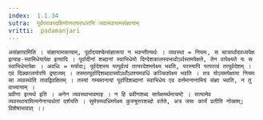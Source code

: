 ```yaml
---
index:  1.1.34
sutra:  पूर्वपरावरदक्षिणोत्तरापराधराणि व्यवस्थायामसंज्ञायाम्
vritti:  padamanjari
---
```


	असंज्ञायामिति । संज्ञायामसत्याम्, पूर्वादयश्चेत्संज्ञारूपा न भवन्तीत्यर्थः । व्यवस्था = नियमः, स चात्रार्थादवध्यपेक्ष इत्याह-स्वामिधेयापेक्ष इत्यादि । पूर्वादीनां शब्दानां स्वाभिधेयो दिग्देशकालस्वभावोऽर्थस्तमपेक्षते, तेन वापेक्ष्यते यः स स्वाभिधेयापेक्षः । अवधिः = मर्यादा; पूर्वदेशस्य यत्पूर्वत्वं तत्परदेशमपेक्ष्य भवति, परस्यापि यत्परत्वं तत्पूर्वदेशम् । एवं दिक्कालयोरपि द्रष्टव्यम् । तस्मात्पूर्वादिशब्दवाच्योऽर्थोऽवश्यमवधिं कञ्चिदपेक्ष्य भवति । तत्र योऽयमपेक्षाया नियमः सा व्यवस्थेति तावद्विवक्षितम् । तस्यां गम्यमानायां पूर्वादिशब्दानां स्वाभिधेय एव वर्त्तमानानामियं संज्ञा भवति, न तु वाच्यायाम् ।
	प्रवीणा इत्यर्थ इति । अनेन व्यवस्थाभावमाह । न हि प्रवीणशब्द सापेक्षमर्थमाचष्टे । सत्यामेव व्यवस्थायामित्यनेनान्वर्थतां दर्शयति । सुमेरुमवधिमपेक्ष्य कुरुषूत्तरशब्दो वर्तते, अत्र जसः कार्यं प्रतीति नोक्तम्; विशेषाभावात् ।।
